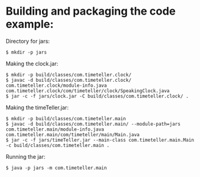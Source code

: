 # Building and packaging the code example:

Directory for jars:

`$ mkdir -p jars`

Making the clock.jar:

```
$ mkdir -p build/classes/com.timeteller.clock/
$ javac -d build/classes/com.timeteller.clock/ com.timeteller.clock/module-info.java com.timeteller.clock/com/timeteller/clock/SpeakingClock.java
$ jar -c -f jars/clock.jar -C build/classes/com.timeteller.clock/ .

```

Making the timeTeller.jar:

```timeteller
$ mkdir -p build/classes/com.timeteller.main
$ javac -d build/classes/com.timeteller.main/ --module-path=jars com.timeteller.main/module-info.java com.timeteller.main/com/timeteller/main/Main.java
$ jar -c -f jars/timeTeller.jar --main-class com.timeteller.main.Main -c build/classes/com.timeteller.main .

```

Running the jar:

```
$ java -p jars -m com.timeteller.main

```

